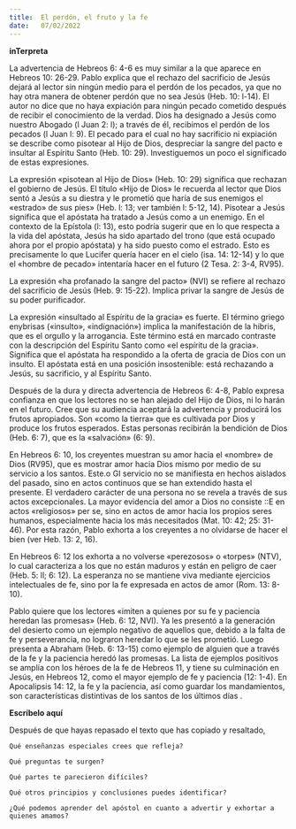 ```yaml
---
title:  El perdón, el fruto y la fe
date:   07/02/2022
---
```


**inTerpreta**

La advertencia de Hebreos 6: 4-6 es muy similar a la que aparece en Hebreos 10: 26-29. Pablo explica que el rechazo del sacrificio de Jesús dejará al lector sin ningún medio para el perdón de los pecados, ya que no hay otra manera de obtener perdón que no sea Jesús (Heb. 10: l-14). El autor no dice que no haya expiación para ningún pecado cometido después de recibir el conocimiento de la verdad. Dios ha designado a Jesús como nuestro Abogado (l Juan 2: l); a través de él, recibimos el perdón de los pecados (l Juan l: 9). El pecado para el cual no hay sacrificio ni expiación se describe como pisotear al Hijo de Dios, despreciar la sangre del pacto e insultar al Espíritu Santo (Heb. 10: 29). Investiguemos un poco el significado de estas expresiones.

La expresión «pisotean al Hijo de Dios» (Heb. 10: 29) significa que rechazan el gobierno de Jesús. El título «Hijo de Dios» le recuerda al lector que Dios sentó a Jesús a su diestra y le prometió que haría de sus enemigos el «estrado» de sus pies» (Heb. l: 13; ver también l: 5-12, 14). Pisotear a Jesús significa que el apóstata ha tratado a Jesús como a un enemigo. En el contexto de la Epístola (l: 13), esto podría sugerir que en lo que respecta a la vida del apóstata, Jesús ha sido apartado del trono (que está ocupado ahora por el propio apóstata) y ha sido puesto como el estrado. Esto es precisamente lo que Lucifer quería hacer en el cielo (isa. 14: 12-14) y lo que el «hombre de pecado» intentaría hacer en el futuro (2 Tesa. 2: 3-4, RV95).

La expresión «ha profanado la sangre del pacto» (NVI) se refiere al rechazo del sacrificio de Jesús (Heb. 9: 15-22). Implica privar la sangre de Jesús de su poder purificador.

La expresión «insultado al Espíritu de la gracia» es fuerte. El término griego enybrisas («insulto», «indignación») implica la manifestación de la hibris, que es el orgullo y la arrogancia. Este término está en marcado contraste con la descripción del Espíritu Santo como «el espíritu de la gracia». Significa que el apóstata ha respondido a la oferta de gracia de Dios con un insulto. El apóstata está en una posición insostenible: está rechazando a Jesús, su sacrificio, y al Espíritu Santo.

Después de la dura y directa advertencia de Hebreos 6: 4-8, Pablo expresa confianza en que los lectores no se han alejado del Hijo de Dios, ni lo harán en el futuro. Cree que su audiencia aceptará la advertencia y producirá los frutos apropiados. Son «como la tierra» que es cultivada por Dios y produce los frutos esperados. Estas personas recibirán la bendición de Dios (Heb. 6: 7), que es la «salvación» (6: 9).

En Hebreos 6: 10, los creyentes muestran su amor hacia el «nombre» de Dios (RV95), que es mostrar amor hacia Dios mismo por medio de su servicio a los santos. Este.o GI servicio no se manifiesta en hechos aislados del pasado, sino en actos continuos que se han extendido hasta el presente. El verdadero carácter de una persona no se revela a través de sus actos excepcionales. La mayor evidencia del amor a Dios no consiste ::E en actos «religiosos» per se, sino en actos de amor hacia los propios seres humanos, especialmente hacia los más necesitados (Mat. 10: 42; 25: 31-46). Por esta razón, Pablo exhorta a los creyentes a no olvidarse de hacer el bien (ver Heb. 13: 2, 16).

En Hebreos 6: 12 los exhorta a no volverse «perezosos» o «torpes» (NTV), lo cual caracteriza a los que no están maduros y están en peligro de caer (Heb. 5: ll; 6: 12). La esperanza no se mantiene viva mediante ejercicios intelectuales de fe, sino por la fe expresada en actos de amor (Rom. 13: 8-10).

Pablo quiere que los lectores «imiten a quienes por su fe y paciencia heredan las promesas» (Heb. 6: 12, NVI). Ya les presentó a la generación del desierto como un ejemplo negativo de aquellos que, debido a la falta de fe y perseverancia, no lograron heredar lo que se les prometió. Luego presenta a Abraham (Heb. 6: 13-15) como ejemplo de alguien que a través de la fe y la paciencia heredó las promesas. La lista de ejemplos positivos se amplía con los héroes de la fe de Hebreos 11, y tiene su culminación en Jesús, en Hebreos 12, como el mayor ejemplo de fe y paciencia (12: 1-4). En Apocalipsis 14: 12, la fe y la paciencia, así como guardar los mandamientos, son características distintivas de los santos de los últimos días .

**Escríbelo aquí**

Después de que hayas repasado el texto que has copiado y resaltado,

`Qué enseñanzas especiales crees que refleja?`

`Qué preguntas te surgen?`

`Qué partes te parecieron difíciles?`

`Qué otros principios y conclusiones puedes identificar?`

`¿Qué podemos aprender del apóstol en cuanto a advertir y exhortar a quienes amamos?`